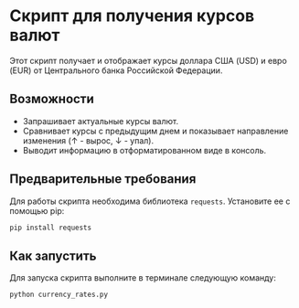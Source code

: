 # Скрипт для получения курсов валют

Этот скрипт получает и отображает курсы доллара США (USD) и евро (EUR) от Центрального банка Российской Федерации.

## Возможности

- Запрашивает актуальные курсы валют.
- Сравнивает курсы с предыдущим днем и показывает направление изменения (↑ - вырос, ↓ - упал).
- Выводит информацию в отформатированном виде в консоль.

## Предварительные требования

Для работы скрипта необходима библиотека `requests`. Установите ее с помощью pip:

```bash
pip install requests
```

## Как запустить

Для запуска скрипта выполните в терминале следующую команду:

```bash
python currency_rates.py
```
